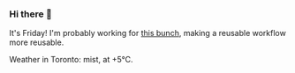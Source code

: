 ### Hi there :wave:

It's Friday! I'm probably working for [this bunch](https://github.com/kohofinancial), making a reusable workflow more reusable.

Weather in Toronto: mist, at +5°C.
